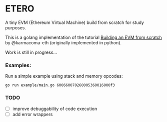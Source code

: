 # ETERO

A tiny EVM (Ethereum Virtual Machine) build from scratch for study purposes.

This is a golang implementation of the tutorial [Building an EVM from scratch](https://www.notion.so/Building-an-EVM-from-scratch-part-1-the-execution-context-c28ebb4200c94f6fb75948a5feffc686) by @karmacoma-eth (originally implemented in python).

Work is still in progress...

### Examples:

Run a simple example using stack and memory opcodes:

```shell
go run example/main.go 600660070260005360016000f3
```

### TODO

- [ ] improve debuggability of code execution
- [ ] add error wrappers
